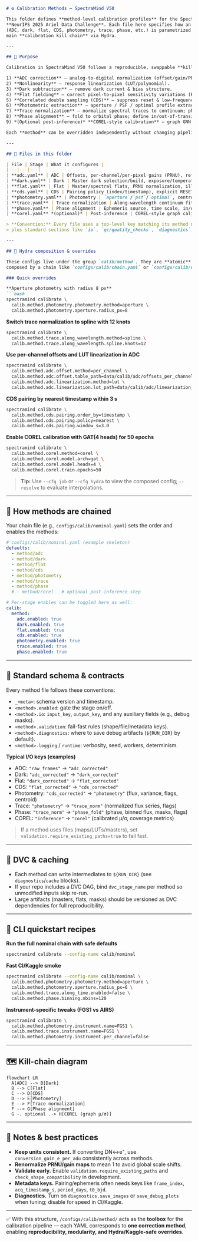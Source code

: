 ````md
# ⚙️ Calibration Methods — SpectraMind V50

This folder defines **method-level calibration profiles** for the SpectraMind V50 pipeline in the  
**NeurIPS 2025 Ariel Data Challenge**. Each file here specifies how an **individual calibration step**  
(ADC, dark, flat, CDS, photometry, trace, phase, etc.) is parametrized and can be composed into the  
main **calibration kill chain** via Hydra.

---

## 📌 Purpose

Calibration in SpectraMind V50 follows a reproducible, swappable **kill chain** of corrections:

1) **ADC correction** — analog-to-digital normalization (offset/gain/PRNU, reference pixels, overscan).  
2) **Nonlinearity** — response linearization (LUT/polynomial).  
3) **Dark subtraction** — remove dark current & bias structure.  
4) **Flat fielding** — correct pixel-to-pixel sensitivity variations (PRNU/illumination field).  
5) **Correlated double sampling (CDS)** — suppress reset & low-frequency noise by differencing reads.  
6) **Photometric extraction** — aperture / PSF / optimal profile extraction of flux.  
7) **Trace normalization** — normalize spectral traces to continuum; phase-agnostic detrending.  
8) **Phase alignment** — fold to orbital phase; define in/out-of-transit; (optionally) bin.  
9) *(Optional post-inference)* **COREL-style calibration** — graph GNN over bins to calibrate μ/σ.

Each **method** can be overridden independently without changing pipeline code.

---

## 📁 Files in this folder

| File | Stage | What it configures |
|---|---|---|
| **adc.yaml** | ADC | Offsets, per-channel/per-pixel gains (PRNU), reference pixels, overscan, linearization, re-quantization. |
| **dark.yaml** | Dark | Master dark selection/build, exposure/temperature scaling, hot pixel/bad column repair, residual plane fit. |
| **flat.yaml** | Flat | Master/spectral flats, PRNU normalization, illumination (blaze/vignetting) correction. |
| **cds.yaml** | CDS | Pairing policy (index/timestamp), explicit RESET flags, static reset fallback, robust outlier handling. |
| **photometry.yaml** | Photometry | `aperture`/`psf`/`optimal`, centroiding, background model, noise/variance propagation, flags. |
| **trace.yaml** | Trace normalization | Along-wavelength continuum fit (`poly`/`spline`/`lowess`), along-time detrend, masks & QC. |
| **phase.yaml** | Phase alignment | Ephemeris source, time scale, in/out-of-transit masks, binning & outlier policy. |
| **corel.yaml** *(optional)* | Post-inference | COREL-style graph calibration over spectral bins (GCN/GAT/MPNN; “scale” or “delta” head). |

> **Convention:** Every file uses a top-level key matching its method name (e.g. `adc:`, `dark:` …)  
> plus standard sections like `io`, `qc/quality_checks`, `diagnostics`, `runtime`, and `validation`.

---

## 🧩 Hydra composition & overrides

These configs live under the group `calib/method`. They are **atomic** (one stage per file) and are usually  
composed by a chain like `configs/calib/chain.yaml` or `configs/calib/nominal.yaml`.

### Quick overrides

**Aperture photometry with radius 8 px**
```bash
spectramind calibrate \
  calib.method.photometry.photometry.method=aperture \
  calib.method.photometry.aperture.radius_px=8
````

**Switch trace normalization to spline with 12 knots**

```bash
spectramind calibrate \
  calib.method.trace.along_wavelength.method=spline \
  calib.method.trace.along_wavelength.spline.knots=12
```

**Use per-channel offsets and LUT linearization in ADC**

```bash
spectramind calibrate \
  calib.method.adc.offset.method=per_channel \
  calib.method.adc.offset.table_path=data/calib/adc/offsets_per_channel.npy \
  calib.method.adc.linearization.method=lut \
  calib.method.adc.linearization.lut_path=data/calib/adc/linearization_lut.npy
```

**CDS pairing by nearest timestamp within 3 s**

```bash
spectramind calibrate \
  calib.method.cds.pairing.order_by=timestamp \
  calib.method.cds.pairing.policy=nearest \
  calib.method.cds.pairing.window_s=3.0
```

**Enable COREL calibration with GAT(4 heads) for 50 epochs**

```bash
spectramind calibrate \
  calib.method.corel.method=corel \
  calib.method.corel.model.arch=gat \
  calib.method.corel.model.heads=4 \
  calib.method.corel.train.epochs=50
```

> **Tip:** Use `--cfg job` or `--cfg hydra` to view the composed config; `--resolve` to evaluate interpolations.

---

## 🔗 How methods are chained

Your chain file (e.g., `configs/calib/nominal.yaml`) sets the order and enables the methods:

```yaml
# configs/calib/nominal.yaml (example skeleton)
defaults:
  - method/adc
  - method/dark
  - method/flat
  - method/cds
  - method/photometry
  - method/trace
  - method/phase
  # - method/corel   # optional post-inference step

# Per-stage enables can be toggled here as well:
calib:
  method:
    adc.enabled: true
    dark.enabled: true
    flat.enabled: true
    cds.enabled: true
    photometry.enabled: true
    trace.enabled: true
    phase.enabled: true
```

---

## 🧠 Standard schema & contracts

Every method file follows these conventions:

* `_<meta>`: schema version and timestamp.
* `<method>.enabled`: gate the stage on/off.
* `<method>.io`: `input_key`, `output_key`, and any auxiliary fields (e.g., debug masks).
* `<method>.validation`: fail-fast rules (shape/file/metadata keys).
* `<method>.diagnostics`: where to save debug artifacts (`${RUN_DIR}` by default).
* `<method>.logging` / `runtime`: verbosity, seed, workers, determinism.

**Typical I/O keys (examples)**

* ADC: `"raw_frames"` → `"adc_corrected"`
* Dark: `"adc_corrected"` → `"dark_corrected"`
* Flat: `"dark_corrected"` → `"flat_corrected"`
* CDS: `"flat_corrected"` → `"cds_corrected"`
* Photometry: `"cds_corrected"` → `"photometry"` (flux, variance, flags, centroid)
* Trace: `"photometry"` → `"trace_norm"` (normalized flux series, flags)
* Phase: `"trace_norm"` → `"phase_fold"` (phase, binned flux, masks, flags)
* COREL: `"inference"` → `"corel"` (calibrated μ/σ, coverage metrics)

> If a method uses files (maps/LUTs/masters), set `validation.require_existing_paths=true` to fail fast.

---

## 🧪 DVC & caching

* Each method can write intermediates to `${RUN_DIR}` (see `diagnostics`/`cache` blocks).
* If your repo includes a DVC DAG, bind `dvc_stage_name` per method so unmodified inputs skip re-run.
* Large artifacts (masters, flats, masks) should be versioned as DVC dependencies for full reproducibility.

---

## 🧭 CLI quickstart recipes

**Run the full nominal chain with safe defaults**

```bash
spectramind calibrate --config-name calib/nominal
```

**Fast CI/Kaggle smoke**

```bash
spectramind calibrate --config-name calib/nominal \
  calib.method.photometry.photometry.method=aperture \
  calib.method.photometry.aperture.radius_px=6 \
  calib.method.trace.along_time.enabled=false \
  calib.method.phase.binning.nbins=120
```

**Instrument-specific tweaks (FGS1 vs AIRS)**

```bash
spectramind calibrate \
  calib.method.photometry.instrument.name=FGS1 \
  calib.method.trace.instrument.name=FGS1 \
  calib.method.photometry.instrument.per_channel=false
```

---

## 🗺️ Kill-chain diagram

```mermaid
flowchart LR
  A[ADC] --> B[Dark]
  B --> C[Flat]
  C --> D[CDS]
  D --> E[Photometry]
  E --> F[Trace normalization]
  F --> G[Phase alignment]
  G -. optional .-> H[COREL (graph μ/σ)]
```

---

## 🧷 Notes & best practices

* **Keep units consistent.** If converting DN↔e⁻, use `conversion_gain_e_per_adu` consistently across methods.
* **Renormalize PRNU/gain maps** to mean 1 to avoid global scale shifts.
* **Validate early.** Enable `validation.require_existing_paths` and `check_shape_compatibility` in development.
* **Metadata keys.** Pairing/ephemeris often needs keys like `frame_index`, `acq_timestamp_s`, `period_days`, `t0_bjd`.
* **Diagnostics.** Turn on `diagnostics.save_images` or `save_debug_plots` when tuning; disable for speed in CI/Kaggle.

---

✅ With this structure, `/configs/calib/method/` acts as the **toolbox** for the calibration pipeline — each YAML corresponds to **one correction method**, enabling **reproducibility, modularity, and Hydra/Kaggle-safe overrides**.

```
```

